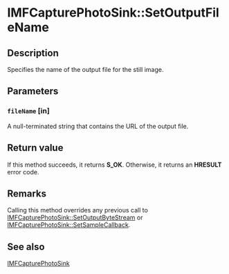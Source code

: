 # IMFCapturePhotoSink::SetOutputFileName

## Description

Specifies the name of the output file for the still image.

## Parameters

### `fileName` [in]

A null-terminated string that contains the URL of the output file.

## Return value

If this method succeeds, it returns **S_OK**. Otherwise, it returns an **HRESULT** error code.

## Remarks

Calling this method overrides any previous call to [IMFCapturePhotoSink::SetOutputByteStream](https://learn.microsoft.com/windows/desktop/api/mfcaptureengine/nf-mfcaptureengine-imfcapturephotosink-setoutputbytestream) or [IMFCapturePhotoSink::SetSampleCallback](https://learn.microsoft.com/windows/desktop/api/mfcaptureengine/nf-mfcaptureengine-imfcapturephotosink-setsamplecallback).

## See also

[IMFCapturePhotoSink](https://learn.microsoft.com/windows/desktop/api/mfcaptureengine/nn-mfcaptureengine-imfcapturephotosink)